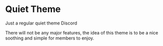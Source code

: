 # Quiet Theme
Just a regular quiet theme Discord

There will not be any major features, the idea of this theme is to be a nice soothing and simple for members to enjoy.
